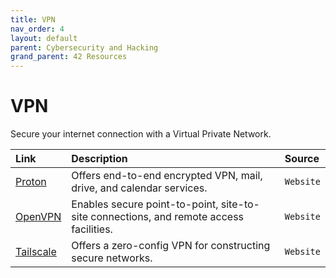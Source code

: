 ```yaml
---
title: VPN
nav_order: 4
layout: default
parent: Cybersecurity and Hacking
grand_parent: 42 Resources
---
```


# **VPN**

Secure your internet connection with a Virtual Private Network.

| Link | Description | Source |
| :--- | :---------- | :----- |
| [Proton](https://proton.me) | Offers end-to-end encrypted VPN, mail, drive, and calendar services. | `Website` |
| [OpenVPN](https://openvpn.net) | Enables secure point-to-point, site-to-site connections, and remote access facilities. | `Website` |
| [Tailscale](https://tailscale.com) | Offers a zero-config VPN for constructing secure networks. | `Website` |
